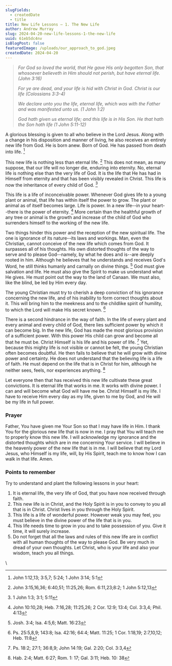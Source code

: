 ```yaml
---
slugFields:
  - createdDate
  - title
title: New Life Lessons – 1. The New Life
author: Andrew Murray
slug: 2024-04-20-new-life-lessons-1-the-new-life
uuid: 61eb5dc4nv
isBlogPost: false
featuredImage: /uploads/our_approach_to_god.jpeg
createdDate: 2024-04-20
---
```

> *For God so loved the world, that He gave His only begotten Son, that whosoever believeth in Him should not perish, but have eternal life. (John 3:16)*
>
> *For ye are dead, and your life is hid with Christ in God. Christ is our life (Colossians 3:3-4)*
>
> *We declare unto you the life, eternal life, which was with the Father and was manifested unto us. (1 John 1:2)*
>
> *God hath given us eternal life; and this life is in His Son. He that hath the Son hath life (1 John 5:11-12)*

A glorious blessing is given to all who believe in the Lord Jesus. Along with a change in his disposition and manner of living, he also receives an entirely new life from God. He is born anew. Born of God. He has passed from death into life. [^1]

This new life is nothing less than eternal life. [^2] This does not mean, as many suppose, that our life will no longer die, enduring into eternity. No, eternal life is nothing else than the very life of God. It is the life that He has had in Himself from eternity and that has been visibly revealed in Christ. This life is now the inheritance of every child of God. [^3]

This life is a life of inconceivable power. Whenever God gives life to a young plant or animal, that life has within itself the power to grow. The plant or animal as of itself becomes large. Life is power. In a new life--in your heart--there is the power of eternity. [^4] More certain than the healthful growth of any tree or animal is the growth and increase of the child of God who surrenders himself to the working of the new life.

Two things hinder this power and the reception of the new spiritual life. The one is ignorance of its nature--its laws and workings. Man, even the Christian, cannot conceive of the new life which comes from God. It surpasses all of his thoughts. His own distorted thoughts of the way to serve and to please God--namely, by what he does and is--are deeply rooted in him. Although he believes that he understands and receives God's Word, he still thinks humanly and carnally on divine things. [^5] God must give salvation and life. He must also give the Spirit to make us understand what He gives. He must point out the way to the land of Canaan. We must also, like the blind, be led by Him every day.

The young Christian must try to cherish a deep conviction of his ignorance concerning the new life, and of his inability to form correct thoughts about it. This will bring him to the meekness and to the childlike spirit of humility, to which the Lord will make His secret known. [^6]

There is a second hindrance in the way of faith. In the life of every plant and every animal and every child of God, there lies sufficient power by which it can become big. In the new life, God has made the most glorious provision of a sufficient power. With this power His child can grow and become all that he must be. Christ Himself is his life and his power of life. [^7] Yet, because this mighty life is not visible or cannot be felt, the young Christian often becomes doubtful. He then fails to believe that he will grow with divine power and certainty. He does not understand that the believing life is a life of faith. He must depend on the life that is in Christ for him, although he neither sees, feels, nor experiences anything. [^8]

Let everyone then that has received this new life cultivate these great convictions. It is eternal life that works in me. It works with divine power. I can and will become what God will have me be. Christ Himself is my life. I have to receive Him every day as my life, given to me by God, and He will be my life in full power.

 



### Prayer

Father, You have given me Your Son so that I may have life in Him. I thank You for the glorious new life that is now in me. I pray that You will teach me to properly know this new life. I will acknowledge my ignorance and the distorted thoughts which are in me concerning Your service. I will believe in the heavenly power of the new life that is in me. I will believe that my Lord Jesus, who Himself is my life, will, by His Spirit, teach me to know how I can walk in that life. Amen.

 



### Points to remember

Try to understand and plant the following lessons in your heart:

1. It is eternal life, the very life of God, that you have now received through faith.
2. This new life is in Christ, and the Holy Spirit is in you to convey to you all that is in Christ. Christ lives in you through the Holy Spirit.
3. This life is a life of wonderful power. However weak you may feel, you must believe in the divine power of the life that is in you.
4. This life needs time to grow in you and to take possession of you. Give it time, it will surely increase.
5. Do not forget that all the laws and rules of this new life are in conflict with all human thoughts of the way to please God. Be very much in dread of your own thoughts. Let Christ, who is your life and also your wisdom, teach you all things.

    

 \
[^1]: John 1:12,13; 3:5,7; 5:24; 1 John 3:14; 5:1
[^2]: John 3:15,16,36; 6:40,51; 11:25,26; Rom. 6:11,23;8:2; 1 John 5:12,13
[^3]: 1 John 1:3; 3:1; 5:11
[^4]: John 10:10,28; Heb. 7:16,28; 11:25,26; 2 Cor. 12:9; 13:4; Col. 3:3,4; Phil. 4:13
[^5]: Josh. 3:4; Isa. 4:5,6; Matt. 16:23
[^6]: Ps. 25:5,8,9; 143:8; Isa. 42:16; 64:4; Matt. 11:25; 1 Cor. 1:18,19; 2:7,10,12; Heb. 11:8
[^7]: Ps. 18:2; 27:1; 36:8,9; John 14:19; Gal. 2:20; Col. 3:3,4
[^8]: Hab. 2:4; Matt. 6:27; Rom. 1: 17; Gal. 3:11; Heb. 10: 38
